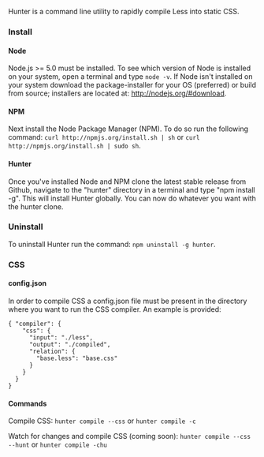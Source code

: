 Hunter is a command line utility to rapidly compile Less into static CSS.

### Install

#### Node

Node.js >= 5.0 must be installed. To see which version of Node is installed on your system, open a terminal and type `node -v`. If Node isn't installed on your system download the package-installer for your OS (preferred) or build from source; installers are located at: http://nodejs.org/#download.

#### NPM

Next install the Node Package Manager (NPM). To do so run the following command: `curl http://npmjs.org/install.sh | sh` or `curl http://npmjs.org/install.sh | sudo sh`.

#### Hunter

Once you've installed Node and NPM clone the latest stable release from Github, navigate to the "hunter" directory in a terminal and type "npm install -g". This will install Hunter globally. You can now do whatever you want with the hunter clone.

### Uninstall

To uninstall Hunter run the command: `npm uninstall -g hunter`.

### CSS

#### config.json

In order to compile CSS a config.json file must be present in the directory where you want to run the CSS compiler. An example is provided:

    { "compiler": {
        "css": {
          "input": "./less",
          "output": "./compiled",
          "relation": {
            "base.less": "base.css"
          }
        }
      }
    }

#### Commands

Compile CSS: `hunter compile --css` or `hunter compile -c`

Watch for changes and compile CSS (coming soon): `hunter compile --css --hunt` or `hunter compile -chu`